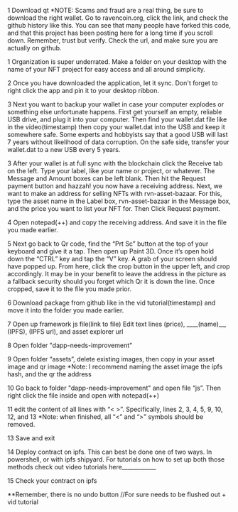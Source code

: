 1 Download qt *NOTE: Scams and fraud are a real thing, be sure to download the right wallet. Go to ravencoin.org, click the link, and check the github history like this. You can see that many people have forked this code, and that this project has been posting here for a long time if you scroll down. Remember, trust but verify. Check the url, and make sure you are actually on github.

1 Organization is super underrated. Make a folder on your desktop with the name of your NFT project for easy access and all around simplicity.

2 Once you have downloaded the application, let it sync. Don't forget to right click the app and pin it to your desktop ribbon.

3 Next you want to backup your wallet in case your computer explodes or something else unfortunate happens. First get yourself an empty, reliable USB drive, and plug it into your computer. Then find your wallet.dat file like in the video(timestamp) then copy your wallet.dat into the USB and keep it somewhere safe. Some experts and hobbyists say that a good USB will last 7 years without likelihood of data corruption. On the safe side, transfer your wallet.dat to a new USB every 5 years.

3 After your wallet is at full sync with the blockchain click the Receive tab on the left. Type your label, like your name or project, or whatever. The Message and Amount boxes can be left blank. Then hit the Request payment button and hazzah! you now have a receiving address. Next, we want to make an address for selling NFTs with rvn-asset-bazaar. For this, type the asset name in the Label box, rvn-asset-bazaar in the Message box, and the price you want to list your NFT for. Then Click Request payment.

4 Open notepad(++) and copy the receiving address. And save it in the file you made earlier.

5 Next go back to Qr code, find the “Prt Sc” button at the top of your keyboard and give it a tap. Then open up Paint 3D. Once it’s open hold down the “CTRL” key and tap the “V” key. A grab of your screen should have popped up. From here, click the crop button in the upper left, and crop accordingly. It may be in your benefit to leave the address in the picture as a fallback security should you forget which Qr it is down the line. Once cropped, save it to the file you made prior.

6 Download package from github like in the vid tutorial(timestamp) and move it into the folder you made earlier.

7 Open up framework js file(link to file) Edit text lines (price), ____(name)__, (IPFS), (IPFS url), and asset explorer url

8 Open folder "dapp-needs-improvement"

9 Open folder “assets”, delete existing images, then copy in your asset image and qr image
*Note: I recommend naming the asset image the ipfs hash, and the qr the address 

10 Go back to folder "dapp-needs-improvement" and open file “js”.   Then right click the file inside and open with notepad(++)

11 edit the content of all lines with “< >”.  Specifically, lines 2, 3, 4, 5, 9, 10, 12, and 13
*Note: when finished, all “<” and “>” symbols should be removed.

13 Save and exit

14 Deploy contract on ipfs.  This can best be done one of two ways.  In powershell, or with ipfs shipyard.  For tutorials on how to set up both those methods check out video tutorials here____________ 

15 Check your contract on ipfs


**Remember, there is no undo button
//For sure needs to be flushed out + vid tutorial

